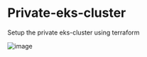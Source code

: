 # Private-eks-cluster
Setup the private eks-cluster using terraform

![image](https://github.com/user-attachments/assets/beb7d0e3-fdfe-4abc-b1f4-05d4e15cad75)
